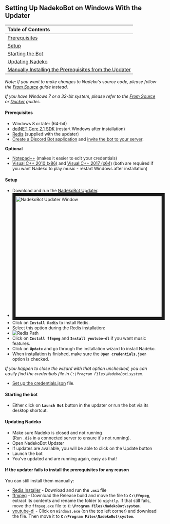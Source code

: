 ## Setting Up NadekoBot on Windows With the Updater

|Table of Contents|
| :------------- |
| [Prerequisites](https://nadekobot.readthedocs.io/en/latest/guides/Windows%20Guide/#prerequisites)     |
| [Setup](https://nadekobot.readthedocs.io/en/latest/guides/Windows%20Guide/#setup)      |
| [Starting the Bot](https://nadekobot.readthedocs.io/en/latest/guides/Windows%20Guide/#starting-the-bot) |
| [Updating Nadeko](https://nadekobot.readthedocs.io/en/latest/guides/Windows%20Guide/#updating-nadeko) |
| [Manually Installing the Prerequisites from the Updater](https://nadekobot.readthedocs.io/en/latest/guides/Windows%20Guide/#if-the-updater-fails-to-install-the-prerequisites-for-any-reason) |

*Note: If you want to make changes to Nadeko's source code, please follow the [From Source][SourceGuide] guide instead.*

*If you have Windows 7 or a 32-bit system, please refer to the [From Source][SourceGuide] or [Docker][DockerGuide] guides.*
#### Prerequisites 
- Windows 8 or later (64-bit)
- [dotNET Core 2.1 SDK][dotNET] (restart Windows after installation)
- [Redis][Redis] (supplied with the updater)
- [Create a Discord Bot application](http://nadekobot.readthedocs.io/en/latest/JSON%20Explanations/#creating-discord-bot-application) and [invite the bot to your server](http://nadekobot.readthedocs.io/en/latest/JSON%20Explanations/#inviting-your-bot-to-your-server).

**Optional**
- [Notepad++] (makes it easier to edit your credentials)
- [Visual C++ 2010 (x86)] and [Visual C++ 2017 (x64)] (both are required if you want Nadeko to play music - restart Windows after installation)


#### Setup 
- Download and run the [NadekoBot Updater][Updater].
- <img src="https://i.imgur.com/1g58bo1.png" 
alt="NadekoBot Updater Window" width="495" height="395" border="10"/>
- Click on **`Install Redis`** to install Redis.
- Select this option during the Redis installation:
- ![Redis Path](https://i.imgur.com/uUby6Xw.png "Redis PATH")
- Click on **`Install ffmpeg`** and **`Install youtube-dl`** if you want music features.  
- Click on **`Update`** and go through the installation wizard to install Nadeko.
- When installation is finished, make sure the **`Open credentials.json`** option is checked.

*If you happen to close the wizard with that option unchecked, you can easily find the credentials file in `C:\Program Files\NadekoBot\system`.*
- [Set up the credentials.json](http://nadekobot.readthedocs.io/en/latest/JSON%20Explanations/#setting-up-credentialsjson-file) file.

#### Starting the bot
- Either click on **`Launch Bot`** button in the updater or run the bot via its desktop shortcut.

#### Updating Nadeko
- Make sure Nadeko is closed and not running 			
(Run `.die` in a connected server to ensure it's not running).
- Open NadekoBot Updater
- If updates are available, you will be able to click on the Update button
- Launch the bot
- You've updated and are running again, easy as that!

#### If the updater fails to install the prerequisites for any reason
You can still install them manually:
- [Redis Installer](https://github.com/MicrosoftArchive/redis/releases/tag/win-3.0.504) - Download and run the **`.msi`** file
- [ffmpeg] - Download the Release build and move the file to **`C:\ffmpeg`**, extract its contents and rename the folder to `nightly`. If that still fails, move the `ffmpeg.exe` file to **`C:\Program Files\NadekoBot\system`**.
- [youtube-dl] - Click on `Windows.exe` (on the top left corner) and download the file. Then move it to **`C:\Program Files\NadekoBot\system`**.

[Updater]: https://download.nadekobot.me/
[Notepad++]: https://notepad-plus-plus.org/
[dotNET]: https://www.microsoft.com/net/download/
[Redis]: https://github.com/MicrosoftArchive/redis/releases/download/win-3.0.504/Redis-x64-3.0.504.msi
[Visual C++ 2010 (x86)]: https://download.microsoft.com/download/1/6/5/165255E7-1014-4D0A-B094-B6A430A6BFFC/vcredist_x86.exe
[Visual C++ 2017 (x64)]: https://aka.ms/vs/15/release/vc_redist.x64.exe
[SourceGuide]: https://nadekobot.readthedocs.io/en/latest/guides/From%20Source/
[DockerGuide]: https://nadekobot.readthedocs.io/en/latest/guides/Docker%20Guide/
[ffmpeg]: https://ffmpeg.zeranoe.com/builds/
[youtube-dl]: https://rg3.github.io/youtube-dl/download.html
